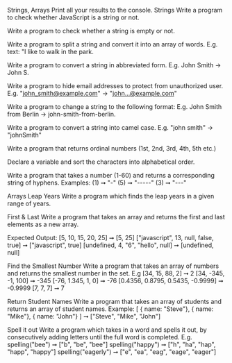 Strings, Arrays
Print all your results to the console.
Strings
Write a program to check whether JavaScript is a string or not.

Write a program to check whether a string is empty or not.

Write a program to split a string and convert it into an array of words. E.g. text: "I like to walk in the park.

Write a program to convert a string in abbreviated form. E.g. John Smith -> John S.

Write a program to hide email addresses to protect from unauthorized user. E.g. "john_smith@example.com" -> "john...@example.com"

Write a program to change a string to the following format: E.g. John Smith from Berlin -> john-smith-from-berlin.

Write a program to convert a string into camel case. E.g. "john smith" -> "johnSmith"

Write a program that returns ordinal numbers (1st, 2nd, 3rd, 4th, 5th etc.)

Declare a variable and sort the characters into alphabetical order.

Write a program that takes a number (1-60) and returns a corresponding string of hyphens. Examples: (1) ➞ "-" (5) ➞ "-----" (3) ➞ "---"

Arrays
Leap Years Write a program which finds the leap years in a given range of years.

First & Last Write a program that takes an array and returns the first and last elements as a new array.

Expected Output: [5, 10, 15, 20, 25] ➞ [5, 25] ["javascript", 13, null, false, true] ➞ ["javascript", true] [undefined, 4, "6", "hello", null] ➞ [undefined, null]

Find the Smallest Number Write a program that takes an array of numbers and returns the smallest number in the set.
E.g [34, 15, 88, 2] ➞ 2 [34, -345, -1, 100] ➞ -345 [-76, 1.345, 1, 0] ➞ -76 [0.4356, 0.8795, 0.5435, -0.9999] ➞ -0.9999 [7, 7, 7] ➞ 7

Return Student Names Write a program that takes an array of students and returns an array of student names. Example: [ { name: "Steve"}, { name: "Mike"}, { name: "John"} ]
➞ ["Steve", "Mike", "John"]

Spell it out Write a program which takes in a word and spells it out, by consecutively adding letters until the full word is completed.
E.g. spelling("bee") ➞ ["b", "be", "bee"] spelling("happy") ➞ ["h", "ha", "hap", "happ", "happy"] spelling("eagerly") ➞ ["e", "ea", "eag", "eage", "eager"]
